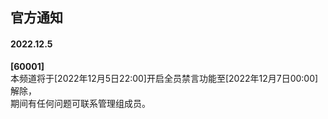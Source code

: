 ## 官方通知
#### 2022.12.5
**[60001]**<br>
本频道将于[2022年12月5日22:00]开启全员禁言功能至[2022年12月7日00:00]解除，<br>
期间有任何问题可联系管理组成员。

